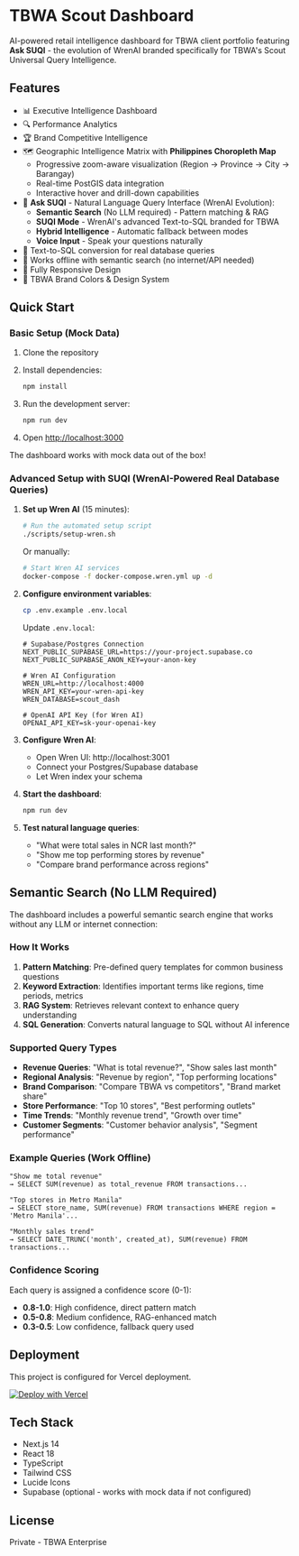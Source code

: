 # TBWA Scout Dashboard

AI-powered retail intelligence dashboard for TBWA client portfolio featuring **Ask SUQI** - the evolution of WrenAI branded specifically for TBWA's Scout Universal Query Intelligence.

## Features

- 📊 Executive Intelligence Dashboard
- 🔍 Performance Analytics
- 🏆 Brand Competitive Intelligence
- 🗺️ Geographic Intelligence Matrix with **Philippines Choropleth Map**
  - Progressive zoom-aware visualization (Region → Province → City → Barangay)
  - Real-time PostGIS data integration
  - Interactive hover and drill-down capabilities
- 🤖 **Ask SUQI** - Natural Language Query Interface (WrenAI Evolution):
  - **Semantic Search** (No LLM required) - Pattern matching & RAG
  - **SUQI Mode** - WrenAI's advanced Text-to-SQL branded for TBWA
  - **Hybrid Intelligence** - Automatic fallback between modes
  - **Voice Input** - Speak your questions naturally
- 💬 Text-to-SQL conversion for real database queries
- 🧠 Works offline with semantic search (no internet/API needed)
- 📱 Fully Responsive Design
- 🎨 TBWA Brand Colors & Design System

## Quick Start

### Basic Setup (Mock Data)

1. Clone the repository
2. Install dependencies:
   ```bash
   npm install
   ```

3. Run the development server:
   ```bash
   npm run dev
   ```

4. Open [http://localhost:3000](http://localhost:3000)

The dashboard works with mock data out of the box!

### Advanced Setup with SUQI (WrenAI-Powered Real Database Queries)

1. **Set up Wren AI** (15 minutes):
   ```bash
   # Run the automated setup script
   ./scripts/setup-wren.sh
   ```

   Or manually:
   ```bash
   # Start Wren AI services
   docker-compose -f docker-compose.wren.yml up -d
   ```

2. **Configure environment variables**:
   ```bash
   cp .env.example .env.local
   ```

   Update `.env.local`:
   ```env
   # Supabase/Postgres Connection
   NEXT_PUBLIC_SUPABASE_URL=https://your-project.supabase.co
   NEXT_PUBLIC_SUPABASE_ANON_KEY=your-anon-key

   # Wren AI Configuration
   WREN_URL=http://localhost:4000
   WREN_API_KEY=your-wren-api-key
   WREN_DATABASE=scout_dash

   # OpenAI API Key (for Wren AI)
   OPENAI_API_KEY=sk-your-openai-key
   ```

3. **Configure Wren AI**:
   - Open Wren UI: http://localhost:3001
   - Connect your Postgres/Supabase database
   - Let Wren index your schema

4. **Start the dashboard**:
   ```bash
   npm run dev
   ```

5. **Test natural language queries**:
   - "What were total sales in NCR last month?"
   - "Show me top performing stores by revenue"
   - "Compare brand performance across regions"

## Semantic Search (No LLM Required)

The dashboard includes a powerful semantic search engine that works without any LLM or internet connection:

### How It Works

1. **Pattern Matching**: Pre-defined query templates for common business questions
2. **Keyword Extraction**: Identifies important terms like regions, time periods, metrics
3. **RAG System**: Retrieves relevant context to enhance query understanding
4. **SQL Generation**: Converts natural language to SQL without AI inference

### Supported Query Types

- **Revenue Queries**: "What is total revenue?", "Show sales last month"
- **Regional Analysis**: "Revenue by region", "Top performing locations"
- **Brand Comparison**: "Compare TBWA vs competitors", "Brand market share"
- **Store Performance**: "Top 10 stores", "Best performing outlets"
- **Time Trends**: "Monthly revenue trend", "Growth over time"
- **Customer Segments**: "Customer behavior analysis", "Segment performance"

### Example Queries (Work Offline)

```
"Show me total revenue"
→ SELECT SUM(revenue) as total_revenue FROM transactions...

"Top stores in Metro Manila"
→ SELECT store_name, SUM(revenue) FROM transactions WHERE region = 'Metro Manila'...

"Monthly sales trend"
→ SELECT DATE_TRUNC('month', created_at), SUM(revenue) FROM transactions...
```

### Confidence Scoring

Each query is assigned a confidence score (0-1):
- **0.8-1.0**: High confidence, direct pattern match
- **0.5-0.8**: Medium confidence, RAG-enhanced match
- **0.3-0.5**: Low confidence, fallback query used

## Deployment

This project is configured for Vercel deployment.

[![Deploy with Vercel](https://vercel.com/button)](https://vercel.com/new/clone?repository-url=https%3A%2F%2Fgithub.com%2Fyour-username%2Ftbwa-scout-dashboard)

## Tech Stack

- Next.js 14
- React 18
- TypeScript
- Tailwind CSS
- Lucide Icons
- Supabase (optional - works with mock data if not configured)

## License

Private - TBWA Enterprise